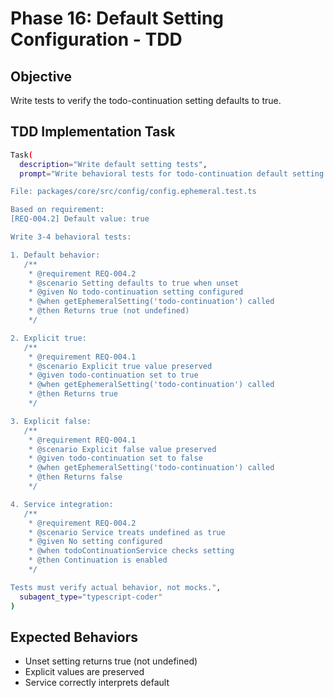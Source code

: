 # Phase 16: Default Setting Configuration - TDD

## Objective

Write tests to verify the todo-continuation setting defaults to true.

## TDD Implementation Task

```bash
Task(
  description="Write default setting tests",
  prompt="Write behavioral tests for todo-continuation default setting.

File: packages/core/src/config/config.ephemeral.test.ts

Based on requirement:
[REQ-004.2] Default value: true

Write 3-4 behavioral tests:

1. Default behavior:
   /**
    * @requirement REQ-004.2
    * @scenario Setting defaults to true when unset
    * @given No todo-continuation setting configured
    * @when getEphemeralSetting('todo-continuation') called
    * @then Returns true (not undefined)
    */

2. Explicit true:
   /**
    * @requirement REQ-004.1
    * @scenario Explicit true value preserved
    * @given todo-continuation set to true
    * @when getEphemeralSetting('todo-continuation') called
    * @then Returns true
    */

3. Explicit false:
   /**
    * @requirement REQ-004.1
    * @scenario Explicit false value preserved
    * @given todo-continuation set to false
    * @when getEphemeralSetting('todo-continuation') called
    * @then Returns false
    */

4. Service integration:
   /**
    * @requirement REQ-004.2
    * @scenario Service treats undefined as true
    * @given No setting configured
    * @when todoContinuationService checks setting
    * @then Continuation is enabled
    */

Tests must verify actual behavior, not mocks.",
  subagent_type="typescript-coder"
)
```

## Expected Behaviors

- Unset setting returns true (not undefined)
- Explicit values are preserved
- Service correctly interprets default